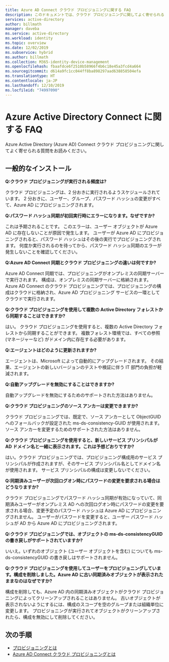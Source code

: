 ```yaml
---
title: Azure AD Connect クラウド プロビジョニングに関する FAQ
description: このドキュメントでは、クラウド プロビジョニングに関してよく寄せられる質問について説明します。
services: active-directory
author: billmath
manager: daveba
ms.service: active-directory
ms.workload: identity
ms.topic: overview
ms.date: 12/02/2019
ms.subservice: hybrid
ms.author: billmath
ms.collection: M365-identity-device-management
ms.openlocfilehash: fbaafdce6f2510b58966f4b6c18e45a3fcd4a664
ms.sourcegitcommit: d614a9fc1cc044ff8ba898297aad638858504efa
ms.translationtype: HT
ms.contentlocale: ja-JP
ms.lasthandoff: 12/10/2019
ms.locfileid: "74997090"
---
```

# <a name="azure-active-directory-connect-faq"></a>Azure Active Directory Connect に関する FAQ

Azure Active Directory (Azure AD) Connect クラウド プロビジョニングに関してよく寄せられる質問をお読みください。

## <a name="general-installation"></a>一般的なインストール

**Q:クラウド プロビジョニングが実行される頻度は?**

クラウド プロビジョニングは、2 分おきに実行されるようスケジュールされています。 2 分おきに、ユーザー、グループ、パスワード ハッシュの変更がすべて、Azure AD にプロビジョニングされます。

**Q:パスワード ハッシュ同期が初回実行時にエラーになります。なぜですか?**

これは予期されることです。 このエラーは、ユーザー オブジェクトが Azure AD に存在しないことが原因で発生します。 ユーザーが Azure AD にプロビジョニングされると、パスワード ハッシュはその後の実行でプロビジョニングされます。 何度か実行されるのを待ってから、パスワード ハッシュ同期のエラーが発生しないことを確認してください。

**Q:Azure AD Connect 同期とクラウド プロビジョニングの違いは何ですか?**

Azure AD Connect 同期では、プロビジョニングがオンプレミスの同期サーバーで実行されます。 構成は、オンプレミスの同期サーバーに格納されます。 Azure AD Connect のクラウド プロビジョニングでは、プロビジョニングの構成はクラウドに格納され、Azure AD プロビジョニング サービスの一環としてクラウドで実行されます。 

**Q:クラウド プロビジョニングを使用して複数の Active Directory フォレストから同期することはできますか?**

はい。 クラウド プロビジョニングを使用すると、複数の Active Directory フォレストから同期することができます。 複数フォレスト環境では、すべての参照 (マネージャーなど) がドメイン内に存在する必要があります。  

**Q:エージェントはどのように更新されますか?**

エージェントは、Microsoft によって自動的にアップグレードされます。 その結果、エージェントの新しいバージョンのテストや検証に伴う IT 部門の負担が軽減されます。 

**Q:自動アップグレードを無効にすることはできますか?**

自動アップグレードを無効にするためのサポートされた方法はありません。

**Q:クラウド プロビジョニングのソース アンカーは変更できますか?**

クラウド プロビジョニングでは、既定で、ソース アンカーとして ObjectGUID へのフォールバックが設定された ms-ds-consistency-GUID が使用されます。 ソース アンカーを変更するためのサポートされた方法はありません。

**Q:クラウド プロビジョニングを使用すると、新しいサービス プリンシパルが AD ドメイン名と一緒に表示されます。これは予想どおりですか?**

はい。クラウド プロビジョニングでは、プロビジョニング構成用のサービス プリンシパルが作成されますが、そのサービス プリンシパル名としてドメイン名が使用されます。 サービス プリンシパルの構成は変更しないでください。

**Q:同期済みユーザーが次回ログオン時にパスワードの変更を要求される場合はどうなりますか?**

クラウド プロビジョニングでパスワード ハッシュ同期が有効になっていて、同期済みユーザーがオンプレミス AD への次回ログオン時にパスワードの変更を要求される場合、変更予定のパスワード ハッシュは Azure AD にプロビジョニングされません。 ユーザーがパスワードを変更すると、ユーザー パスワード ハッシュが AD から Azure AD にプロビジョニングされます。

**Q:クラウド プロビジョニングでは、オブジェクトの ms-ds-consistencyGUID の書き戻しがサポートされていますか?**

いいえ。いずれのオブジェクト (ユーザー オブジェクトを含む) についても ms-ds-consistencyGUID の書き戻しはサポートされません。 

**Q:クラウド プロビジョニングを使用してユーザーをプロビジョニングしています。構成を削除しました。Azure AD に古い同期済みオブジェクトが表示されたままなのはなぜですか?** 

構成を削除しても、Azure AD 内の同期済みオブジェクトがクラウド プロビジョニングによってクリーンアップされることはありません。 古いオブジェクトが表示されないようにするには、構成のスコープを空のグループまたは組織単位に変更します。 プロビジョニングが実行されてオブジェクトがクリーンアップされたら、構成を無効にして削除してください。 

## <a name="next-steps"></a>次の手順 

- [プロビジョニングとは](what-is-provisioning.md)
- [Azure AD Connect クラウド プロビジョニングとは](what-is-cloud-provisioning.md)
